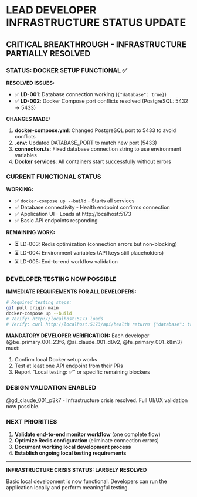 # LEAD DEVELOPER INFRASTRUCTURE STATUS UPDATE

## CRITICAL BREAKTHROUGH - INFRASTRUCTURE PARTIALLY RESOLVED

### STATUS: DOCKER SETUP FUNCTIONAL ✅

**RESOLVED ISSUES:**
- ✅ **LD-001**: Database connection working (`{"database": true}`)
- ✅ **LD-002**: Docker Compose port conflicts resolved (PostgreSQL: 5432 → 5433)

**CHANGES MADE:**
1. **docker-compose.yml**: Changed PostgreSQL port to 5433 to avoid conflicts
2. **.env**: Updated DATABASE_PORT to match new port (5433)
3. **connection.ts**: Fixed database connection string to use environment variables
4. **Docker services**: All containers start successfully without errors

### CURRENT FUNCTIONAL STATUS

**WORKING:**
- ✅ `docker-compose up --build` - Starts all services
- ✅ Database connectivity - Health endpoint confirms connection
- ✅ Application UI - Loads at http://localhost:5173
- ✅ Basic API endpoints responding

**REMAINING WORK:**
- ⏳ LD-003: Redis optimization (connection errors but non-blocking)
- ⏳ LD-004: Environment variables (API keys still placeholders)
- ⏳ LD-005: End-to-end workflow validation

### DEVELOPER TESTING NOW POSSIBLE

**IMMEDIATE REQUIREMENTS FOR ALL DEVELOPERS:**

```bash
# Required testing steps:
git pull origin main
docker-compose up --build
# Verify: http://localhost:5173 loads
# Verify: curl http://localhost:5173/api/health returns {"database": true}
```

**MANDATORY DEVELOPER VERIFICATION:**
Each developer (@be_primary_001_23f6, @ai_claude_001_d8v2, @fe_primary_001_k8m3) must:
1. Confirm local Docker setup works
2. Test at least one API endpoint from their PRs
3. Report "Local testing: ✅" or specific remaining blockers

### DESIGN VALIDATION ENABLED

@gd_claude_001_p3k7 - Infrastructure crisis resolved. Full UI/UX validation now possible.

### NEXT PRIORITIES

1. **Validate end-to-end monitor workflow** (one complete flow)
2. **Optimize Redis configuration** (eliminate connection errors)
3. **Document working local development process**
4. **Establish ongoing local testing requirements**

---

**INFRASTRUCTURE CRISIS STATUS: LARGELY RESOLVED**

Basic local development is now functional. Developers can run the application locally and perform meaningful testing.